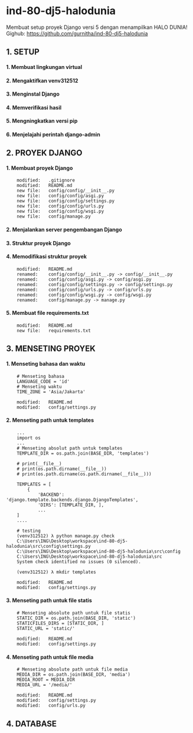 # ind-80-dj5-halodunia
Membuat setup proyek Django versi 5 dengan menampilkan HALO DUNIA!
Gighub: https://github.com/gurnitha/ind-80-dj5-halodunia


## 1. SETUP

#### 1. Membuat lingkungan virtual

#### 2. Mengaktifkan venv312512

#### 3. Menginstal Django 

#### 4. Memverifikasi hasil

#### 5. Mengningkatkan versi pip

#### 6. Menjelajahi perintah django-admin


## 2. PROYEK DJANGO

#### 1. Membuat proyek Django

        modified:   .gitignore
        modified:   README.md
        new file:   config/config/__init__.py
        new file:   config/config/asgi.py
        new file:   config/config/settings.py
        new file:   config/config/urls.py
        new file:   config/config/wsgi.py
        new file:   config/manage.py

#### 2. Menjalankan server pengembangan Django

#### 3. Struktur proyek Django

#### 4. Memodifikasi struktur proyek

        modified:   README.md
        renamed:    config/config/__init__.py -> config/__init__.py
        renamed:    config/config/asgi.py -> config/asgi.py
        renamed:    config/config/settings.py -> config/settings.py
        renamed:    config/config/urls.py -> config/urls.py
        renamed:    config/config/wsgi.py -> config/wsgi.py
        renamed:    config/manage.py -> manage.py

#### 5. Membuat file requirements.txt

        modified:   README.md
        new file:   requirements.txt


## 3. MENSETING PROYEK

#### 1. Menseting bahasa dan waktu

        # Menseting bahasa
        LANGUAGE_CODE = 'id'
        # Menseting waktu
        TIME_ZONE = 'Asia/Jakarta'

        modified:   README.md
        modified:   config/settings.py

#### 2. Menseting path untuk templates

        ...
        import os
        ...
        # Menseting absolut path untuk templates
        TEMPLATE_DIR = os.path.join(BASE_DIR, 'templates')

        # print(__file__)
        # print(os.path.dirname(__file__))
        # print(os.path.dirname(os.path.dirname(__file__)))

        TEMPLATES = [
            {
                'BACKEND': 'django.template.backends.django.DjangoTemplates',
                'DIRS': [TEMPLATE_DIR, ],
                ...
        ]
        ....

        # testing
        (venv312512) λ python manage.py check
        C:\Users\ING\Desktop\workspace\ind-80-dj5-halodunia\src\config\settings.py
        C:\Users\ING\Desktop\workspace\ind-80-dj5-halodunia\src\config
        C:\Users\ING\Desktop\workspace\ind-80-dj5-halodunia\src
        System check identified no issues (0 silenced).

        (venv312512) λ mkdir templates

        modified:   README.md
        modified:   config/settings.py

#### 3. Menseting path untuk file statis

        # Menseting absolute path untuk file statis
        STATIC_DIR = os.path.join(BASE_DIR, 'static')
        STATICFILES_DIRS = [STATIC_DIR, ]
        STATIC_URL = 'static/'

        modified:   README.md
        modified:   config/settings.py

#### 4. Menseting path untuk file media

        # Menseting absolute path untuk file media
        MEDIA_DIR = os.path.join(BASE_DIR, 'media')
        MEDIA_ROOT = MEDIA_DIR
        MEDIA_URL = '/media/'

        modified:   README.md
        modified:   config/settings.py
        modified:   config/urls.py


## 4. DATABASE

